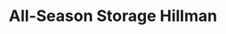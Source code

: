 ---
title: "All-Season Storage Hillman"
url: /hillman/all-season-storage-hillman-m-32/
shop: storage rental
---